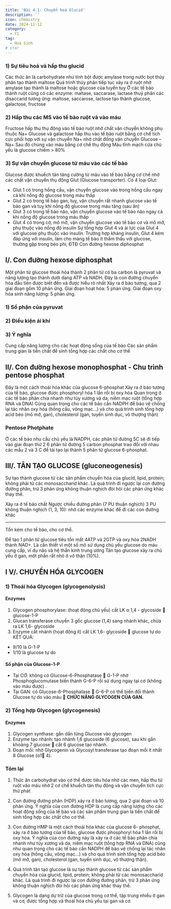 ```yaml
---
title: 'Bài 4.1: Chuyển hoá Glucid'
description: ''
icon: chemistry
date: 2024-11-12
category:
  - Y1
tag:
  - Hoá Sinh
# star
---
```


### 1) Sự tiêu hoá và hấp thu glucid

Các thức ăn là carbohydrate như tinh bột được amylase trong nước bọt thủy phân tạo thành maltose
Quá trình thủy phân tiếp tục xảy ra ở ruột nhờ amylase tạo thành là maltose hoặc glucose của tuyến tuỵ
Ở các tế bào thành ruột cũng có các enzyme: maltase, saccarase, lactase thuỷ phân các disaccarid tương ứng: maltose, saccarose, lactose tạo thành glucose, galactose, fructose

### 2) Hấp thu các MS vào tế bào ruột và vào máu

Fructose hấp thu thụ động vào tế bào ruột nhờ chất vận chuyển không phụ thuộc Na+
Glucose và galactose hấp thu vào tế bào ruột bằng cơ chế tích cực phối hợp với sự vận chuyển Na+ nhờ chất đồng vận chuyển Glucose – Na+
Sau đó chúng vào máu bằng cơ chế thụ động
Máu tĩnh mạch cửa chủ yếu là glucose chiếm > 80%

### 3) Sự vận chuyển glucose từ máu vào các tế bào

Glucose được khuếch tán tăng cường từ máu vào tế bào bằng cơ chế nhờ các chất vận chuyển thụ động Glut (Glucose transporter). Có 4 loại Glut:

* Glut 1 có trong hồng cầu, vận chuyển glucose vào trong hồng cầu ngay cả khi nồng độ glucose trong máu thấp
* Glut 2 có trong tế bào gan, tuỵ, vận chuyển rất nhanh glucose vào tế bào gan và tuỵ khi nồng độ glucose trong máu tăng (sau ăn)
* Glut 3 có trong tế bào não, vận chuyển glucose vào tế bào não ngay cả khi nồng độ glucose trong máu thấp
* Glut 4 có trong cơ, mô mỡ, vận chuyển glucose vào tế bào cơ và mô mỡ, phụ thuộc vào nồng độ insulin
  Sự tổng hợp Glut 4 và ái lực của Glut 4 với glucose phụ thuộc vào insulin. Trường hợp kháng insulin, Glut 4 kém đáp ứng với insulin, làm cho màng tế bào ít thẩm thấu với glucose, thường gặp trong béo phì, ĐTĐ
  Con đường hexose diphosphat

## I/. Con đường hexose diphosphat

Một phân tử glucose thoái hóa thành 2 phân tử có ba carbon là pyruvat và năng lượng tạo thành dưới dạng ATP và NADH.
Đây là con đường chuyển hóa đầu tiên được biết đến và được hiểu rõ nhất
Xảy ra ở bào tương, qua 2 giai đoạn gồm 10 phản ứng. Giai đoạn hoạt hóa: 5 phản ứng. Giai đoạn oxy hóa sinh năng lượng: 5 phản ứng.

### 1) Số phận của pyruvat

### 2) Điều kiện ái khí

### 3) Ý nghĩa

Cung cấp năng lượng cho các hoạt động sống của tế bào
Các sản phẩm trung gian là tiền chất để sinh tổng hợp các
chất cho cơ thể

## II/. Con đường hexose monophosphat - Chu trình pentose phosphat

Đây là một cách thoái hóa khác của glucose 6-phosphat
Xảy ra ở bào tương của tế bào, glucose được phosphoryl hóa 1 lần rồi bị oxy hóa
Quan trọng ở các tế bào phân chia nhanh như tủy xương và da, niêm mạc ruột (tổng hợp RNA và DNA)
Cũng quan trọng cho các tế bào cần NADPH để bảo vệ chống lại tác nhân oxy hóa (hồng cầu, võng mạc…) và cho quá trình sinh tổng hợp acid béo (mô mỡ, gan), cholesterol
(gan, tuyến sinh dục, vỏ thượng thận)

### Pentose Photphate

Ở các tế bào nhu cầu chủ yếu là NADPH, các phân tử đường 5C sẽ đi tiếp vào giai đoạn thứ 2
6 phân tử đường 5 carbon phosphat trao đổi với nhau các mẩu 2 và 3 C để tái tạo lại thành 5 phân tử glucose 6-phosphat.

## III/. TÂN TẠO GLUCOSE (gluconeogenesis)

Sự tạo thành glucose từ các sản phẩm chuyển hóa của glucid, lipid, protein; không phải từ các monosaccharid khác.
Là quá trình đi ngược lại con đường đường phân, trừ 3 phản ứng không thuận nghịch đòi hỏi các phản ứng khác thay thế.

<!-- Picture-->

Xảy ra ở tế bào chất
Ngược chiều đường phân (7 PU thuận nghịch)
3 PU không thuận nghịch (1, 3, 10): nhờ các enzyme khác để đi các con đường khác

<hr>
Tốn kém cho tế bào, cho cơ thể.

Để tạo 1 phân tử glucose tiêu tốn mất 4ATP và 2GTP và oxy hóa 2NADH thành NAD+.
Là cần thiết vì một số mô sử dụng chủ yếu glucose do máu cung cấp, ví dụ não và hệ thần kinh trung ương
Tân tạo glucose xảy ra chủ yếu ở gan, một phần rất nhỏ ở vỏ thận (10%).

## I V/. CHUYỂN HÓA GLYCOGEN

### 1) Thoái hóa Glycogen (glycogenolysis)

#### Enzymes

1. Glycogen phosphorylase:
   (hoạt động chủ yếu) cắt LK α 1,4 - glycoside  glucose-1-P
2. Glucan transferase
   chuyển 3 gốc glucose (1,4) sang nhánh khác, chừa ra LK 1,6- glycoside
3. Enzyme cắt nhánh
   (hoạt động ít) cắt LK 1,6- glycoside  glucose tự do
   KẾT QUẢ:
* 9/10 là G-1-P
* 1/10 là glucose tự do

#### Số phận của Glucose-1-P

* Tại CƠ: không có Glucose-6-Phosphatase  G-1-P nhờ Phosphoglucomutase biến thành G-6-P rồi sử dụng ngay tại cơ (không vào máu được) .
* Tại GAN: có Glucose-6-Phosphatase  G-6-P có thể biến đổi thành Glucose tự do vào máu  **CHỨC NĂNG GLYCOGEN CỦA GAN.**

### 2) Tổng hợp Glycogen (glycogenesis)

#### Enzymes

1. Glycogen synthase: gắn dần từng Glucose vào glycogen
2. Enzyme tạo nhánh: tạo nhánh 1,6 glucoside (6 glucose), sau khi gắn khoảng 7 glucose  cắt 6 glucose tạo nhánh.
3. Đoạn mồi: nhờ Glycogenin và Glycosyl transferase tạo đoạn mồi ít nhất 8 Glucose (α1 4).

### Tóm lại

1. Thức ăn carbohydrat vào cơ thể được tiêu hóa nhờ các men, hấp thu từ ruột vào máu nhờ 2 cơ chế khuếch tán thụ động và vận chuyển tích cực thứ phát

2. Con đường đường phân (HDP) xảy ra ở bào tương, qua 2 giai đoạn và 10 phản ứng. Ý nghĩa của con đường HDP là cung cấp năng lượng cho các hoạt động sống của tế bào và các sản phẩm trung gian là tiền chất để sinh tổng hợp các chất cho cơ thể.

3. Con đường HMP là một cách thoái hóa khác của glucose 6- phosphat, xảy ra ở bào tương của tế bào, glucose được phosphoryl hóa 1 lần rồi bị oxy hóa. Ý nghĩa của con đường này là xảy ra ở các tế bào phân chia nhanh như tủy xương và da, niêm mạc ruột (tổng hợp RNA và DNA) cũng như quan trọng cho các tế bào cần NADPH để bảo vệ chống lại tác nhân oxy hóa (hồng cầu, võng mạc…) và cho quá trình sinh tổng hợp acid béo (mô mỡ, gan), cholesterol (gan, tuyến sinh dục, vỏ thượng thận).

4. Quá trình tân tạo glucose là sự tạo thành glucose từ các sản phẩm chuyển hóa của glucid, lipid, protein; không phải từ các monosaccharid khác. Là quá trình đi ngược lại con đường đường phân, trừ 3 phản ứng không thuận nghịch đòi hỏi các phản ứng khác thay thế.

5. Glycogen là dạng dự trữ của glucose trong cơ thể,
   tập trung nhiều ở gan và cơ, được tổng hợp và thoái hóa chủ yếu tại gan và cơ.
